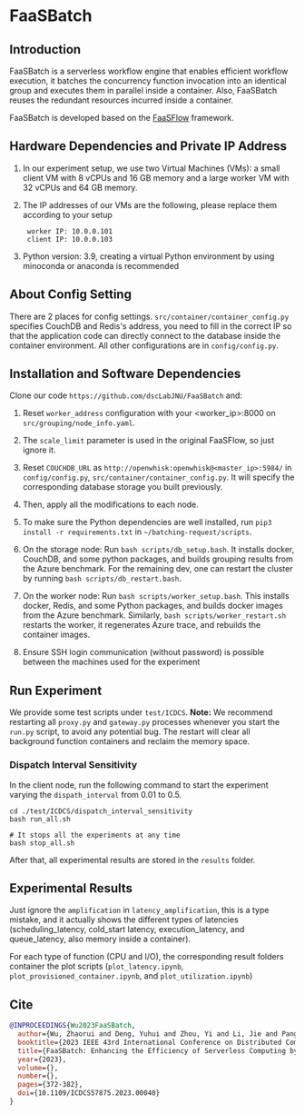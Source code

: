 # FaaSBatch


## Introduction

FaaSBatch is a serverless workflow engine that enables efficient workflow execution, it batches the concurrency function invocation into an identical group and executes them in parallel inside a container. Also, FaaSBatch reuses the redundant resources incurred inside a container.

FaaSBatch is developed based on the [FaaSFlow](https://github.com/lzjzx1122/FaaSFlow) framework.

## Hardware Dependencies and Private IP Address

1. In our experiment setup, we use two Virtual Machines (VMs): a small client VM with 8 vCPUs and 16 GB memory and a large worker VM with 32 vCPUs and 64 GB memory. 

2. The IP addresses of our VMs are the following, please replace them according to your setup
   ```shell
    worker IP: 10.0.0.101
    client IP: 10.0.0.103
   ```
3. Python version: 3.9, creating a virtual Python environment by using minoconda or anaconda is recommended

## About Config Setting

There are 2 places for config settings. `src/container/container_config.py` specifies CouchDB and Redis's address, you need to fill in the correct IP so that the application code can directly connect to the database inside the container environment. All other configurations are in `config/config.py`.

## Installation and Software Dependencies

Clone our code `https://github.com/dscLabJNU/FaaSBatch` and:

1. Reset `worker_address` configuration with your <worker_ip>:8000 on `src/grouping/node_info.yaml`.

2. The `scale_limit` parameter is used in the original FaaSFlow, so just ignore it.

3. Reset `COUCHDB_URL` as `http://openwhisk:openwhisk@<master_ip>:5984/`  in `config/config.py`, `src/container/container_config.py`. It will specify the corresponding database storage you built previously.

4. Then, apply all the modifications to each node.

5. To make sure the Python dependencies are well installed, run `pip3 install -r requirements.txt` in `~/batching-request/scripts`.

6. On the storage node: Run `bash scripts/db_setup.bash`. It installs docker, CouchDB, and some python packages, and builds grouping results from the Azure benchmark. For the remaining dev, one can restart the cluster by running `bash scripts/db_restart.bash`.

7. On the worker node: Run `bash scripts/worker_setup.bash`. This installs docker, Redis, and some Python packages, and builds docker images from the Azure benchmark. Similarly, `bash scripts/worker_restart.sh` restarts the worker, it regenerates Azure trace, and rebuilds the container images.

8. Ensure SSH login communication (without password) is possible between the machines used for the experiment



## Run Experiment

We provide some test scripts under `test/ICDCS`.
**Note:** We recommend restarting all `proxy.py` and `gateway.py` processes whenever you start the `run.py` script, to avoid any potential bug. The restart will clear all background function containers and reclaim the memory space. 

### Dispatch Interval Sensitivity
In the client node, run the following command to start the experiment varying the `dispath_interval` from 0.01 to 0.5.


```shell
cd ./test/ICDCS/dispatch_interval_sensitivity
bash run_all.sh

# It stops all the experiments at any time
bash stop_all.sh
```

After that, all experimental results are stored in the `results` folder.

## Experimental Results
Just ignore the `amplification` in `latency_amplification`, this is a type mistake, and it actually shows the different types of latencies (scheduling_latency, cold_start latency, execution_latency, and queue_latency, also memory inside a container).

For each type of function (CPU and I/O), the corresponding result folders container the plot scripts (`plot_latency.ipynb`, `plot_provisioned_container.ipynb`, and `plot_utilization.ipynb`)

## Cite
```bibTex
@INPROCEEDINGS{Wu2023FaaSBatch,
  author={Wu, Zhaorui and Deng, Yuhui and Zhou, Yi and Li, Jie and Pang, Shujie},
  booktitle={2023 IEEE 43rd International Conference on Distributed Computing Systems (ICDCS)}, 
  title={FaaSBatch: Enhancing the Efficiency of Serverless Computing by Batching and Expanding Functions}, 
  year={2023},
  volume={},
  number={},
  pages={372-382},
  doi={10.1109/ICDCS57875.2023.00040}
}
```
